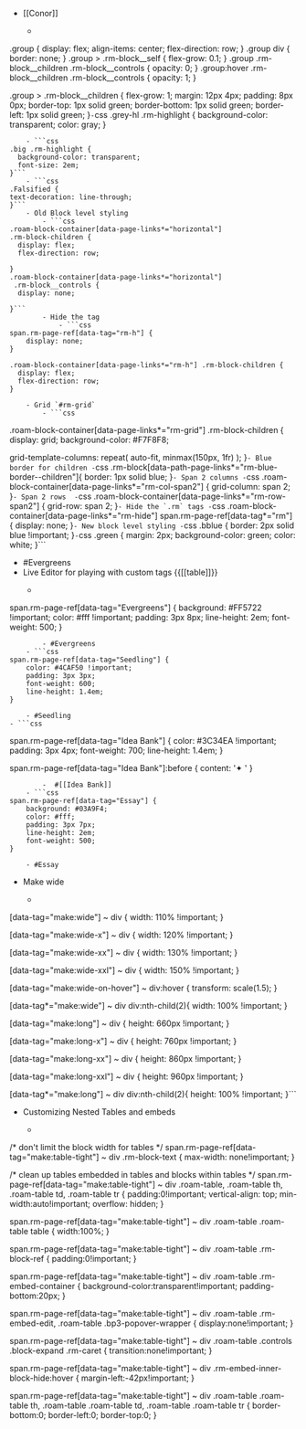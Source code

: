 - [[Conor]]
    - ```css
.group {
  display: flex;
  align-items: center;
  flex-direction: row;
}
.group div {
  border: none;
}
.group > .rm-block__self {
  flex-grow: 0.1;
}
.group .rm-block__children .rm-block__controls {
opacity: 0;
}
.group:hover .rm-block__children .rm-block__controls {
opacity: 1;
}

.group > .rm-block__children {
   flex-grow: 1;
  margin: 12px 4px;
  padding: 8px 0px;
  border-top: 1px solid green;
  border-bottom: 1px solid green;
  border-left: 1px solid green;
}```
    - ```css
.grey-hl .rm-highlight {
  background-color: transparent;
  color: gray;
}
```
    - ```css
.big .rm-highlight {
  background-color: transparent;
  font-size: 2em;
}```
    - ```css
.Falsified {
text-decoration: line-through;
}```
    - Old Block level styling
        - ```css
.roam-block-container[data-page-links*="horizontal"] 
.rm-block-children {
  display: flex;
  flex-direction: row;
 
}
.roam-block-container[data-page-links*="horizontal"] 
 .rm-block__controls {
  display: none;
 
}```
        - Hide the tag
            - ```css
span.rm-page-ref[data-tag="rm-h"] {
    display: none;
}

.roam-block-container[data-page-links*="rm-h"] .rm-block-children {
  display: flex;
  flex-direction: row;
}
```
        - Grid `#rm-grid`
            - ```css

.roam-block-container[data-page-links*="rm-grid"] .rm-block-children {
  display: grid;
  background-color: #F7F8F8;
  
 grid-template-columns: repeat( auto-fit, minmax(150px, 1fr) );
}```
        - Blue border for children
            - ```css
.rm-block[data-path-page-links*="rm-blue-border--children"]{
  border: 1px solid blue;
}```
        - Span 2 columns
            - ```css
.roam-block-container[data-page-links*="rm-col-span2"] {
  grid-column: span 2;
}```
        - Span 2 rows 
            - ```css
.roam-block-container[data-page-links*="rm-row-span2"] {
  grid-row: span 2;
}```
        - Hide the `.rm` tags
            - ```css
.roam-block-container[data-page-links*="rm-hide"]
span.rm-page-ref[data-tag*="rm"] 
{
  display: none;
}```
    - New block level styling
        - ```css
.bblue {
  border: 2px solid blue !important;
}```
        - ```css
.green  {
  margin: 2px;
  background-color: green;
  color: white;
}```
- #Evergreens
- Live Editor for playing with custom tags {{[[table]]}}
    - ```css

span.rm-page-ref[data-tag="Evergreens"] {
    background: #FF5722 !important;
    color: #fff !important;
    padding: 3px 8px;
    line-height: 2em;
    font-weight: 500;
}
```
        - #Evergreens
    - ```css
span.rm-page-ref[data-tag="Seedling"] {
    color: #4CAF50 !important;
    padding: 3px 3px;
    font-weight: 600;
    line-height: 1.4em;
}
```
        - #Seedling 
    - ```css
span.rm-page-ref[data-tag="Idea Bank"] {
    color: #3C34EA !important;
    padding: 3px 4px;
    font-weight: 700;
    line-height: 1.4em;
}

span.rm-page-ref[data-tag="Idea Bank"]:before {
    content: '✦ '
}
```
        -  #[[Idea Bank]]
    - ```css
span.rm-page-ref[data-tag="Essay"] {
    background: #03A9F4;
    color: #fff;
    padding: 3px 7px;
    line-height: 2em;
    font-weight: 500;
}
```
        - #Essay
- Make wide
    - ```css
[data-tag="make:wide"] ~ div {
	width: 110% !important;
}

[data-tag="make:wide-x"] ~ div {
	width: 120% !important;	
}

[data-tag="make:wide-xx"] ~ div {
	width: 130% !important;	
}

[data-tag="make:wide-xxl"] ~ div {
	width: 150% !important;
}


[data-tag="make:wide-on-hover"] ~ div:hover {
  transform: scale(1.5); 
}

[data-tag*="make:wide"] ~ div div:nth-child(2){
	width: 100% !important;
}



[data-tag="make:long"] ~ div {
	height: 660px !important;
}

[data-tag="make:long-x"] ~ div {
	height: 760px !important;
}

[data-tag="make:long-xx"] ~ div {
	height: 860px !important;
}

[data-tag="make:long-xxl"] ~ div {
	height: 960px !important;
}


[data-tag*="make:long"] ~ div div:nth-child(2){
	height: 100% !important;
}```
- Customizing Nested Tables and embeds
    - ```css
/* don't limit the block width for tables */
span.rm-page-ref[data-tag="make:table-tight"] ~ div .rm-block-text {
    max-width: none!important;
}

/* clean up tables embedded in tables and blocks within tables */
span.rm-page-ref[data-tag="make:table-tight"] ~ div .roam-table, .roam-table th, .roam-table td, .roam-table tr {
    padding:0!important;
    vertical-align: top;
    min-width:auto!important;
    overflow: hidden;
}

span.rm-page-ref[data-tag="make:table-tight"] ~ div .roam-table .roam-table table {
    width:100%;
}

span.rm-page-ref[data-tag="make:table-tight"] ~ div .roam-table .rm-block-ref {
    padding:0!important;
}

span.rm-page-ref[data-tag="make:table-tight"] ~ div .roam-table .rm-embed-container {
    background-color:transparent!important;
    padding-bottom:20px;
}

span.rm-page-ref[data-tag="make:table-tight"] ~ div .roam-table .rm-embed-edit, .roam-table .bp3-popover-wrapper {
    display:none!important;
}

span.rm-page-ref[data-tag="make:table-tight"] ~ div .roam-table .controls .block-expand .rm-caret {
    transition:none!important;
}

span.rm-page-ref[data-tag="make:table-tight"] ~ div .rm-embed-inner-block-hide:hover {
    margin-left:-42px!important;
}

span.rm-page-ref[data-tag="make:table-tight"] ~ div .roam-table .roam-table th, .roam-table  .roam-table td, .roam-table  .roam-table tr {
    border-bottom:0;
    border-left:0;
    border-top:0;
}

```
